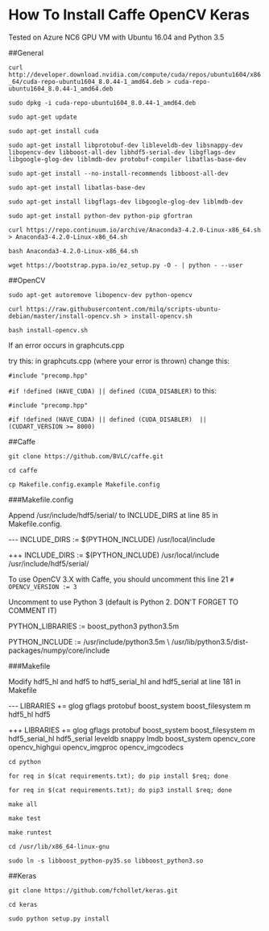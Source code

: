 # How To Install Caffe OpenCV Keras

Tested on Azure NC6 GPU VM with Ubuntu 16.04 and Python 3.5

##General

`curl http://developer.download.nvidia.com/compute/cuda/repos/ubuntu1604/x86_64/cuda-repo-ubuntu1604_8.0.44-1_amd64.deb > cuda-repo-ubuntu1604_8.0.44-1_amd64.deb`

`sudo dpkg -i cuda-repo-ubuntu1604_8.0.44-1_amd64.deb`

`sudo apt-get update`

`sudo apt-get install cuda`

`sudo apt-get install libprotobuf-dev libleveldb-dev libsnappy-dev libopencv-dev libboost-all-dev libhdf5-serial-dev libgflags-dev libgoogle-glog-dev liblmdb-dev protobuf-compiler libatlas-base-dev`

`sudo apt-get install --no-install-recommends libboost-all-dev`

`sudo apt-get install libatlas-base-dev`

`sudo apt-get install libgflags-dev libgoogle-glog-dev liblmdb-dev`

`sudo apt-get install python-dev python-pip gfortran`

`curl https://repo.continuum.io/archive/Anaconda3-4.2.0-Linux-x86_64.sh > Anaconda3-4.2.0-Linux-x86_64.sh`

`bash Anaconda3-4.2.0-Linux-x86_64.sh`

`wget https://bootstrap.pypa.io/ez_setup.py -O - | python - --user`

##OpenCV

`sudo apt-get autoremove libopencv-dev python-opencv`

`curl https://raw.githubusercontent.com/milq/scripts-ubuntu-debian/master/install-opencv.sh > install-opencv.sh`

`bash install-opencv.sh`

If an error occurs in graphcuts.cpp

try this: in graphcuts.cpp (where your error is thrown) change this:

`#include "precomp.hpp"`

`#if !defined (HAVE_CUDA) || defined (CUDA_DISABLER)`
to this:

`#include "precomp.hpp"`

`#if !defined (HAVE_CUDA) || defined (CUDA_DISABLER)  || (CUDART_VERSION >= 8000)`

##Caffe

`git clone https://github.com/BVLC/caffe.git`

`cd caffe`

`cp Makefile.config.example Makefile.config`

###Makefile.config

Append /usr/include/hdf5/serial/ to INCLUDE_DIRS at line 85 in Makefile.config.

--- INCLUDE_DIRS := $(PYTHON_INCLUDE) /usr/local/include

+++ INCLUDE_DIRS := $(PYTHON_INCLUDE) /usr/local/include /usr/include/hdf5/serial/

To use OpenCV 3.X with Caffe, you should uncomment this line 21 `# OPENCV_VERSION := 3`

Uncomment to use Python 3 (default is Python 2. DON'T FORGET TO COMMENT IT) 

PYTHON_LIBRARIES := boost_python3 python3.5m 

PYTHON_INCLUDE := /usr/include/python3.5m \ 
    /usr/lib/python3.5/dist-packages/numpy/core/include 

###Makefile

Modify hdf5_hl and hdf5 to hdf5_serial_hl and hdf5_serial at line 181 in Makefile

--- LIBRARIES += glog gflags protobuf boost_system boost_filesystem m hdf5_hl hdf5

+++ LIBRARIES += glog gflags protobuf boost_system boost_filesystem m hdf5_serial_hl hdf5_serial leveldb snappy lmdb boost_system opencv_core opencv_highgui opencv_imgproc opencv_imgcodecs

`cd python`

`for req in $(cat requirements.txt); do pip install $req; done` 

`for req in $(cat requirements.txt); do pip3 install $req; done` 

`make all`

`make test`

`make runtest`

`cd /usr/lib/x86_64-linux-gnu`

`sudo ln -s libboost_python-py35.so libboost_python3.so`

##Keras

`git clone https://github.com/fchollet/keras.git`

`cd keras`

`sudo python setup.py install`




